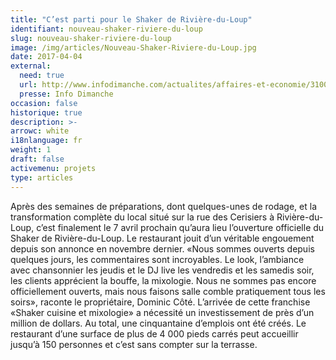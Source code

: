 ```yaml
---
title: "C’est parti pour le Shaker de Rivière-du-Loup"
identifiant: nouveau-shaker-riviere-du-loup
slug: nouveau-shaker-riviere-du-loup
image: /img/articles/Nouveau-Shaker-Riviere-du-Loup.jpg
date: 2017-04-04
external:
  need: true
  url: http://www.infodimanche.com/actualites/affaires-et-economie/310076/cest-parti-pour-le-shaker-de-riviere-du-loup
  presse: Info Dimanche
occasion: false
historique: true
description: >-
arrowc: white
i18nlanguage: fr
weight: 1
draft: false
activemenu: projets
type: articles
---
```

Après des semaines de préparations, dont quelques-unes de rodage, et la transformation complète du local situé sur la rue des Cerisiers à Rivière-du-Loup, c’est finalement le 7 avril prochain qu’aura lieu l’ouverture officielle du Shaker de Rivière-du-Loup. Le restaurant jouit d’un véritable engouement depuis son annonce en novembre dernier. «Nous sommes ouverts depuis quelques jours, les commentaires sont incroyables. Le look, l’ambiance avec chansonnier les jeudis et le DJ live les vendredis et les samedis soir, les clients apprécient la bouffe, la mixologie. Nous ne sommes pas encore officiellement ouverts, mais nous faisons salle comble pratiquement tous les soirs», raconte le propriétaire, Dominic Côté. L’arrivée de cette franchise «Shaker cuisine et mixologie» a nécessité un investissement de près d’un million de dollars. Au total, une cinquantaine d’emplois ont été créés. Le restaurant d’une surface de plus de 4 000 pieds carrés peut accueillir jusqu’à 150 personnes et c’est sans compter sur la terrasse.

